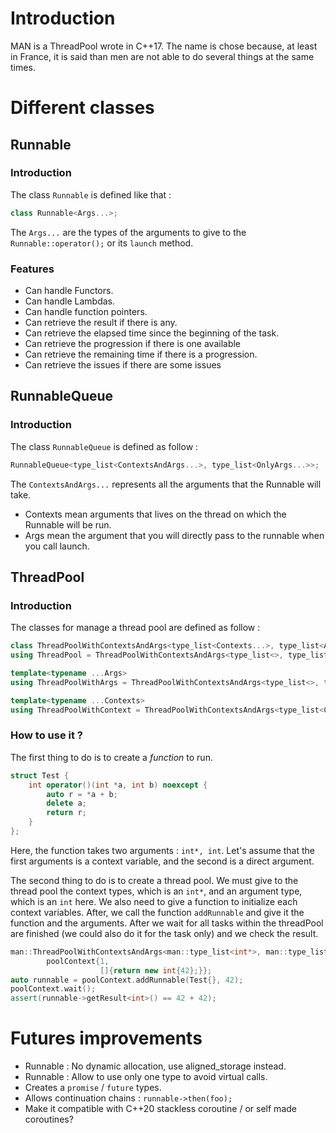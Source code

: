 # Introduction
MAN is a ThreadPool wrote in C++17. The name is chose because, at least in France, it is said than men are not able to do several things at the same times.

# Different classes
## Runnable
### Introduction
The class `Runnable` is defined like that :

```C++
class Runnable<Args...>;
```

The `Args...` are the types of the arguments to give to the `Runnable::operator();` or its `launch` method.

### Features
* Can handle Functors.
* Can handle Lambdas.
* Can handle function pointers.
* Can retrieve the result if there is any.
* Can retrieve the elapsed time since the beginning of the task.
* Can retrieve the progression if there is one available
* Can retrieve the remaining time if there is a progression.
* Can retrieve the issues if there are some issues

## RunnableQueue
### Introduction
The class `RunnableQueue` is defined as follow :

```C++
RunnableQueue<type_list<ContextsAndArgs...>, type_list<OnlyArgs...>>;
```

The `ContextsAndArgs...` represents all the arguments that the Runnable will take.

* Contexts mean arguments that lives on the thread on which the Runnable will be run.
* Args mean the argument that you will directly pass to the runnable when you call launch.

## ThreadPool
### Introduction
The classes for manage a thread pool are defined as follow :

```C++
class ThreadPoolWithContextsAndArgs<type_list<Contexts...>, type_list<Args...>>;
using ThreadPool = ThreadPoolWithContextsAndArgs<type_list<>, type_list<>>;

template<typename ...Args>
using ThreadPoolWithArgs = ThreadPoolWithContextsAndArgs<type_list<>, type_list<Args...>>;

template<typename ...Contexts>
using ThreadPoolWithContext = ThreadPoolWithContextsAndArgs<type_list<Contexts...>, type_list<>>;
```

### How to use it ?
The first thing to do is to create a _function_ to run.

```C++
struct Test {
    int operator()(int *a, int b) noexcept {
        auto r = *a + b;
        delete a;
        return r;
    }
};
```

Here, the function takes two arguments : `int*, int`. Let's assume that
the first arguments is a context variable, and the second is a direct argument.

The second thing to do is to create a thread pool. We must give to the thread pool the
context types, which is an `int*`, and an argument type, which is an `int` here.
We also need to give a function to initialize each context variables.
After, we call the function `addRunnable` and give it the function and the arguments.
After we wait for all tasks within the threadPool are finished (we could also do it for
the task only) and we check the result.

```C++
man::ThreadPoolWithContextsAndArgs<man::type_list<int*>, man::type_list<int>>
        poolContext{1,
                    []{return new int{42};}};
auto runnable = poolContext.addRunnable(Test{}, 42);
poolContext.wait();
assert(runnable->getResult<int>() == 42 + 42);
```

# Futures improvements
* Runnable : No dynamic allocation, use aligned_storage instead.
* Runnable : Allow to use only one type to avoid virtual calls.
* Creates a `promise` / `future` types.
* Allows continuation chains : `runnable->then(foo);`
* Make it compatible with C++20 stackless coroutine / or self made coroutines?
